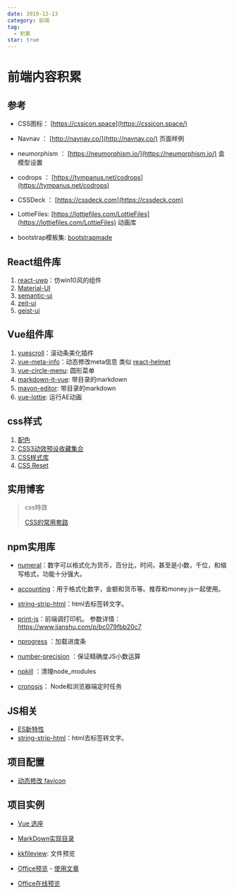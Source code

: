 ```yaml
---
date: 2019-12-13
category: 前端
tag:
  - 积累
star: true
---
```

# 前端内容积累

## 参考

- CSS图标： [https://cssicon.space](https://cssicon.space/)

- Navnav ： [http://navnav.co/](http://navnav.co/) 页面样例  

- neumorphism ： [https://neumorphism.io/](https://neumorphism.io/) 盒模型设置

- codrops ： [https://tympanus.net/codrops](https://tympanus.net/codrops)

- CSSDeck ： [https://cssdeck.com](https://cssdeck.com)

- LottieFiles: [https://lottiefiles.com/LottieFiles](https://lottiefiles.com/LottieFiles) 动画库

- bootstrap模板集: [bootstrapmade](https://bootstrapmade.com/)

## React组件库

1. [react-uwp](https://www.react-uwp.com/)：仿win10风的组件
2. [Material-UI](<https://material-ui.com/>)
3. [semantic-ui](<https://1.semantic-ui.com/>)
4. [zeit-ui](<https://react.zeit-ui.co/zh-cn/components/text>)
5. [geist-ui](<https://react.geist-ui.dev/zh-cn/components/text>)

## Vue组件库

1. [vuescroll](https://vuescrolljs.yvescoding.org/zh/guide/)：滚动条美化插件
1. [vue-meta-info](https://www.npmjs.com/package/vue-meta-info)：动态修改meta信息   类似 [react-helmet](https://www.npmjs.com/package/react-helmet)
1. [vue-circle-menu](https://www.npmjs.com/package/vue-circle-menu): 圆形菜单
1. [markdown-it-vue](https://www.npmjs.com/package/markdown-it-vue): 带目录的markdown
1. [mavon-editor](https://www.npmjs.com/package/mavon-editor): 带目录的markdown
1. [vue-lottie](https://www.npmjs.com/package/vue-lottie): 运行AE动画

## css样式

1. [配色](<https://zhuanlan.zhihu.com/p/139930130>)
2. [CSS3动效预设收藏集合](<https://anicollection.github.io/#/>)
3. [CSS样式库](<https://www.tailwindcss.cn/>)
4. [CSS Reset](<https://meyerweb.com/eric/tools/css/reset//>)

## 实用博客

 > css特效
 >
 > [CSS的常用套路](<https://juejin.im/post/5e070cd9f265da33f8653f00>)

## npm实用库

- [numeral](http://numeraljs.com/)：数字可以格式化为货币，百分比，时间，甚至是小数，千位，和缩写格式，功能十分强大。
- [accounting](http://numeraljs.com/)：用于格式化数字，金额和货币等。推荐和money.js一起使用。
- [string-strip-html](https://www.npmjs.com/package/string-strip-html/)：html去标签转文字。

- [print-js](https://printjs.crabbly.com/)：前端调打印机。 参数详情： <https://www.jianshu.com/p/bc079fbb20c7>

- [nprogress](https://madewith.cn/23) ：加载进度条
- [number-precision](https://www.npmjs.com/package/number-precision) ：保证精确度JS小数运算

- [npkill](https://www.npmjs.com/package/npkill) ：清理node_modules
- [cronosjs](https://www.npmjs.com/package/cronosjs)： Node和浏览器端定时任务

## JS相关

- [ES新特性](https://suchun.vip/ECMAScript/ES6.html)
- [string-strip-html](https://www.npmjs.com/package/string-strip-html/)：html去标签转文字。

## 项目配置

- [动态修改 favicon](https://m.yisu.com/zixun/170081.html)

## 项目实例

- [Vue 选座](https://github.com/zenghao0219/seat-select-wechat)
- [MarkDown实现目录](https://blog.csdn.net/ssjdoudou/article/details/113097733)

- [kkfileview](https://kkfileview.keking.cn/zh-cn/index.html): 文件预览

- [Office预览](https://api.onlyoffice.com/editors/howitworks) - [使用文章](https://www.jianshu.com/p/2d4f977ffeac)
- [Office在线预览](https://blog.csdn.net/qiangw09/article/details/96437744)
